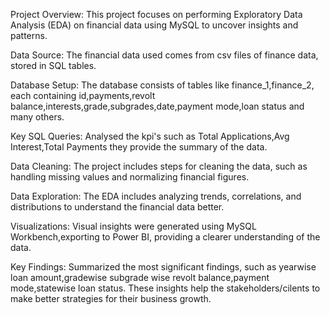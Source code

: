 Project Overview:
This project focuses on performing Exploratory Data Analysis (EDA) on financial data using MySQL to uncover insights and patterns.

Data Source:
The financial data used comes from csv files of finance data, stored in SQL tables.

Database Setup:
The database consists of tables like finance_1,finance_2, each containing id,payments,revolt balance,interests,grade,subgrades,date,payment mode,loan status and many others.

Key SQL Queries:
Analysed the kpi's such as Total Applications,Avg Interest,Total Payments they provide the summary of the data.

Data Cleaning:
The project includes steps for cleaning the data, such as handling missing values and normalizing financial figures.

Data Exploration:
The EDA includes analyzing trends, correlations, and distributions to understand the financial data better.

Visualizations:
Visual insights were generated using MySQL Workbench,exporting to Power BI, providing a clearer understanding of the data.

Key Findings:
Summarized the most significant findings, such as yearwise loan amount,gradewise subgrade wise revolt balance,payment mode,statewise loan status.
These insights help the stakeholders/cilents to make better strategies for their business growth.
